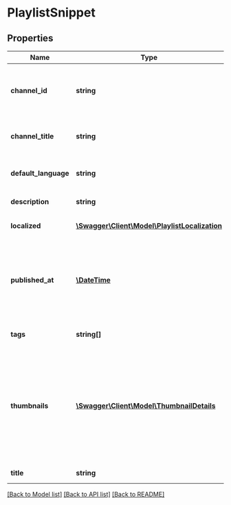 # PlaylistSnippet

## Properties
Name | Type | Description | Notes
------------ | ------------- | ------------- | -------------
**channel_id** | **string** | The ID that YouTube uses to uniquely identify the channel that published the playlist. | [optional] 
**channel_title** | **string** | The channel title of the channel that the video belongs to. | [optional] 
**default_language** | **string** | The language of the playlist&#39;s default title and description. | [optional] 
**description** | **string** | The playlist&#39;s description. | [optional] 
**localized** | [**\Swagger\Client\Model\PlaylistLocalization**](PlaylistLocalization.md) | Localized title and description, read-only. | [optional] 
**published_at** | [**\DateTime**](\DateTime.md) | The date and time that the playlist was created. The value is specified in ISO 8601 (YYYY-MM-DDThh:mm:ss.sZ) format. | [optional] 
**tags** | **string[]** | Keyword tags associated with the playlist. | [optional] 
**thumbnails** | [**\Swagger\Client\Model\ThumbnailDetails**](ThumbnailDetails.md) | A map of thumbnail images associated with the playlist. For each object in the map, the key is the name of the thumbnail image, and the value is an object that contains other information about the thumbnail. | [optional] 
**title** | **string** | The playlist&#39;s title. | [optional] 

[[Back to Model list]](../README.md#documentation-for-models) [[Back to API list]](../README.md#documentation-for-api-endpoints) [[Back to README]](../README.md)


